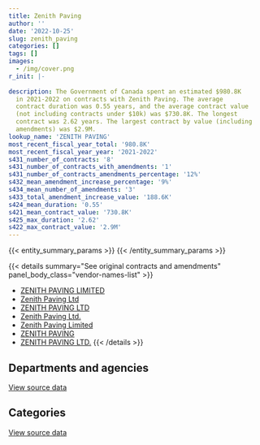 ```yaml
---
title: Zenith Paving
author: ''
date: '2022-10-25'
slug: zenith_paving
categories: []
tags: []
images:
  - /img/cover.png
r_init: |-
  
description: The Government of Canada spent an estimated $980.8K
  in 2021-2022 on contracts with Zenith Paving. The average
  contract duration was 0.55 years, and the average contract value
  (not including contracts under $10k) was $730.8K. The longest
  contract was 2.62 years. The largest contract by value (including
  amendments) was $2.9M.
lookup_name: 'ZENITH PAVING'
most_recent_fiscal_year_total: '980.8K'
most_recent_fiscal_year_year: '2021-2022'
s431_number_of_contracts: '8'
s431_number_of_contracts_with_amendments: '1'
s431_number_of_contracts_amendments_percentage: '12%'
s432_mean_amendment_increase_percentage: '9%'
s434_mean_number_of_amendments: '3'
s433_total_amendment_increase_value: '188.6K'
s424_mean_duration: '0.55'
s421_mean_contract_value: '730.8K'
s425_max_duration: '2.62'
s422_max_contract_value: '2.9M'
---
```


<script src="/rmarkdown-libs/htmlwidgets/htmlwidgets.js"></script>
<link href="/rmarkdown-libs/datatables-css/datatables-crosstalk.css" rel="stylesheet" />
<script src="/rmarkdown-libs/datatables-binding/datatables.js"></script>
<script src="/rmarkdown-libs/jquery/jquery-3.6.0.min.js"></script>
<link href="/rmarkdown-libs/dt-core-bootstrap/css/dataTables.bootstrap.min.css" rel="stylesheet" />
<link href="/rmarkdown-libs/dt-core-bootstrap/css/dataTables.bootstrap.extra.css" rel="stylesheet" />
<script src="/rmarkdown-libs/dt-core-bootstrap/js/jquery.dataTables.min.js"></script>
<script src="/rmarkdown-libs/dt-core-bootstrap/js/dataTables.bootstrap.min.js"></script>
<link href="/rmarkdown-libs/crosstalk/css/crosstalk.min.css" rel="stylesheet" />
<script src="/rmarkdown-libs/crosstalk/js/crosstalk.min.js"></script>
<script src="/rmarkdown-libs/htmlwidgets/htmlwidgets.js"></script>
<link href="/rmarkdown-libs/datatables-css/datatables-crosstalk.css" rel="stylesheet" />
<script src="/rmarkdown-libs/datatables-binding/datatables.js"></script>
<script src="/rmarkdown-libs/jquery/jquery-3.6.0.min.js"></script>
<link href="/rmarkdown-libs/dt-core-bootstrap/css/dataTables.bootstrap.min.css" rel="stylesheet" />
<link href="/rmarkdown-libs/dt-core-bootstrap/css/dataTables.bootstrap.extra.css" rel="stylesheet" />
<script src="/rmarkdown-libs/dt-core-bootstrap/js/jquery.dataTables.min.js"></script>
<script src="/rmarkdown-libs/dt-core-bootstrap/js/dataTables.bootstrap.min.js"></script>
<link href="/rmarkdown-libs/crosstalk/css/crosstalk.min.css" rel="stylesheet" />
<script src="/rmarkdown-libs/crosstalk/js/crosstalk.min.js"></script>

{{< entity_summary_params >}}
{{< /entity_summary_params >}}

{{< details summary="See original contracts and amendments" panel_body_class="vendor-names-list" >}}
- [ZENITH PAVING LIMITED](https://search.open.canada.ca/en/ct/?sort=contract_value_f%20desc&page=1&search_text=%22ZENITH%20PAVING%20LIMITED%22)
- [Zenith Paving Ltd](https://search.open.canada.ca/en/ct/?sort=contract_value_f%20desc&page=1&search_text=%22Zenith%20Paving%20Ltd%22)
- [ZENITH PAVING LTD](https://search.open.canada.ca/en/ct/?sort=contract_value_f%20desc&page=1&search_text=%22ZENITH%20PAVING%20LTD%22)
- [Zenith Paving Ltd.](https://search.open.canada.ca/en/ct/?sort=contract_value_f%20desc&page=1&search_text=%22Zenith%20Paving%20Ltd.%22)
- [Zenith Paving Limited](https://search.open.canada.ca/en/ct/?sort=contract_value_f%20desc&page=1&search_text=%22Zenith%20Paving%20Limited%22)
- [ZENITH PAVING](https://search.open.canada.ca/en/ct/?sort=contract_value_f%20desc&page=1&search_text=%22ZENITH%20PAVING%22)
- [ZENITH PAVING LTD.](https://search.open.canada.ca/en/ct/?sort=contract_value_f%20desc&page=1&search_text=%22ZENITH%20PAVING%20LTD.%22)
{{< /details >}}

## Departments and agencies

<div id="htmlwidget-1" style="width:100%;height:auto;" class="datatables html-widget"></div>
<script type="application/json" data-for="htmlwidget-1">{"x":{"style":"bootstrap","filter":"none","vertical":false,"data":[["<a href=\"/departments/dnd-mdn/\">National Defence<\/a>","<a href=\"/departments/pc/\">Parks Canada<\/a>","<a href=\"/departments/pwgsc-tpsgc/\">Public Services and Procurement Canada<\/a>"],[6093125.8,11270.7,null],[829500,null,null],[null,null,529078.34],[null,126346.58,854484.93]],"container":"<table class=\"table table-striped table-hover row-border order-column display\">\n  <thead>\n    <tr>\n      <th>Department<\/th>\n      <th>2017-2018<\/th>\n      <th>2018-2019<\/th>\n      <th>2020-2021<\/th>\n      <th>2021-2022<\/th>\n    <\/tr>\n  <\/thead>\n<\/table>","options":{"order":[[4,"desc"]],"pageLength":10,"autoWidth":true,"columnDefs":[{"targets":1,"render":"function(data, type, row, meta) {\n    return type !== 'display' ? data : DTWidget.formatCurrency(data, \"$\", 2, 3, \",\", \".\", true, null);\n  }"},{"targets":2,"render":"function(data, type, row, meta) {\n    return type !== 'display' ? data : DTWidget.formatCurrency(data, \"$\", 2, 3, \",\", \".\", true, null);\n  }"},{"targets":3,"render":"function(data, type, row, meta) {\n    return type !== 'display' ? data : DTWidget.formatCurrency(data, \"$\", 2, 3, \",\", \".\", true, null);\n  }"},{"targets":4,"render":"function(data, type, row, meta) {\n    return type !== 'display' ? data : DTWidget.formatCurrency(data, \"$\", 2, 3, \",\", \".\", true, null);\n  }"},{"width":"16%","targets":[1,2,3,4]},{"className":"dt-right","targets":[1,2,3,4]}],"orderClasses":false}},"evals":["options.columnDefs.0.render","options.columnDefs.1.render","options.columnDefs.2.render","options.columnDefs.3.render"],"jsHooks":[]}</script>
<p class="text-right">
<a href="https://github.com/GoC-Spending/contracts-data/tree/main/data/out/vendors/zenith_paving/summary_by_fiscal_year_by_department.csv" class="source-data-link btn btn-link">View source data</a>
</p>

## Categories

<div id="htmlwidget-2" style="width:100%;height:auto;" class="datatables html-widget"></div>
<script type="application/json" data-for="htmlwidget-2">{"x":{"style":"bootstrap","filter":"none","vertical":false,"data":[["<a href=\"/categories/facilities_and_construction/\">Facilities and construction<\/a>","<a href=\"/categories/office_management/\">Office management<\/a>"],[6093125.8,11270.7],[829500,null],[529078.34,null],[980831.52,null]],"container":"<table class=\"table table-striped table-hover row-border order-column display\">\n  <thead>\n    <tr>\n      <th>Category<\/th>\n      <th>2017-2018<\/th>\n      <th>2018-2019<\/th>\n      <th>2020-2021<\/th>\n      <th>2021-2022<\/th>\n    <\/tr>\n  <\/thead>\n<\/table>","options":{"order":[[4,"desc"]],"dom":"t","pageLength":30,"autoWidth":true,"columnDefs":[{"targets":1,"render":"function(data, type, row, meta) {\n    return type !== 'display' ? data : DTWidget.formatCurrency(data, \"$\", 2, 3, \",\", \".\", true, null);\n  }"},{"targets":2,"render":"function(data, type, row, meta) {\n    return type !== 'display' ? data : DTWidget.formatCurrency(data, \"$\", 2, 3, \",\", \".\", true, null);\n  }"},{"targets":3,"render":"function(data, type, row, meta) {\n    return type !== 'display' ? data : DTWidget.formatCurrency(data, \"$\", 2, 3, \",\", \".\", true, null);\n  }"},{"targets":4,"render":"function(data, type, row, meta) {\n    return type !== 'display' ? data : DTWidget.formatCurrency(data, \"$\", 2, 3, \",\", \".\", true, null);\n  }"},{"width":"16%","targets":[1,2,3,4]},{"className":"dt-right","targets":[1,2,3,4]}],"orderClasses":false,"lengthMenu":[10,25,30,50,100]}},"evals":["options.columnDefs.0.render","options.columnDefs.1.render","options.columnDefs.2.render","options.columnDefs.3.render"],"jsHooks":[]}</script>
<p class="text-right">
<a href="https://github.com/GoC-Spending/contracts-data/tree/main/data/out/vendors/zenith_paving/summary_by_fiscal_year_by_category.csv" class="source-data-link btn btn-link">View source data</a>
</p>
